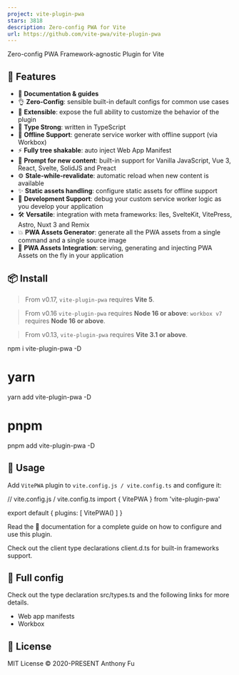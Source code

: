 ```yaml
---
project: vite-plugin-pwa
stars: 3818
description: Zero-config PWA for Vite
url: https://github.com/vite-pwa/vite-plugin-pwa
---
```


  
Zero-config PWA Framework-agnostic Plugin for Vite

  

  

🚀 Features
-----------

-   📖 **Documentation & guides**
-   👌 **Zero-Config**: sensible built-in default configs for common use cases
-   🔩 **Extensible**: expose the full ability to customize the behavior of the plugin
-   🦾 **Type Strong**: written in TypeScript
-   🔌 **Offline Support**: generate service worker with offline support (via Workbox)
-   ⚡ **Fully tree shakable**: auto inject Web App Manifest
-   💬 **Prompt for new content**: built-in support for Vanilla JavaScript, Vue 3, React, Svelte, SolidJS and Preact
-   ⚙️ **Stale-while-revalidate**: automatic reload when new content is available
-   ✨ **Static assets handling**: configure static assets for offline support
-   🐞 **Development Support**: debug your custom service worker logic as you develop your application
-   🛠️ **Versatile**: integration with meta frameworks: îles, SvelteKit, VitePress, Astro, Nuxt 3 and Remix
-   💥 **PWA Assets Generator**: generate all the PWA assets from a single command and a single source image
-   🚀 **PWA Assets Integration**: serving, generating and injecting PWA Assets on the fly in your application

📦 Install
----------

> From v0.17, `vite-plugin-pwa` requires **Vite 5**.

> From v0.16 `vite-plugin-pwa` requires **Node 16 or above**: `workbox v7` requires **Node 16 or above**.

> From v0.13, `vite-plugin-pwa` requires **Vite 3.1 or above**.

npm i vite-plugin-pwa -D

# yarn
yarn add vite-plugin-pwa -D

# pnpm
pnpm add vite-plugin-pwa -D

🦄 Usage
--------

Add `VitePWA` plugin to `vite.config.js / vite.config.ts` and configure it:

// vite.config.js / vite.config.ts
import { VitePWA } from 'vite-plugin-pwa'

export default {
  plugins: \[
    VitePWA()
  \]
}

Read the 📖 documentation for a complete guide on how to configure and use this plugin.

Check out the client type declarations client.d.ts for built-in frameworks support.

👀 Full config
--------------

Check out the type declaration src/types.ts and the following links for more details.

-   Web app manifests
-   Workbox

📄 License
----------

MIT License © 2020-PRESENT Anthony Fu
